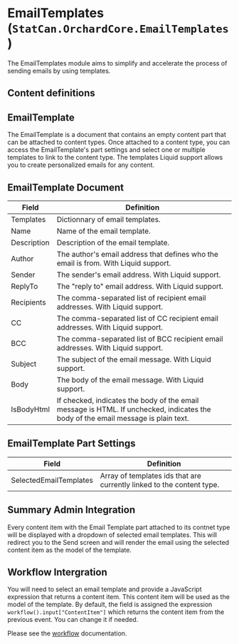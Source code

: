 # EmailTemplates (`StatCan.OrchardCore.EmailTemplates`)

The EmailTemplates module aims to simplify and accelerate the process of sending emails by using templates.

## Content definitions

## EmailTemplate

The EmailTemplate is a document that contains an empty content part that can be attached to content types. Once attached to a content type, you can access the EmailTemplate's part settings and select one or multiple templates to link to the content type. The templates Liquid support allows you to create personalized emails for any content.

## EmailTemplate Document

| Field | Definition |
|-------|------------|
| Templates | Dictionnary of email templates. |
| Name | Name of the email template. |
| Description | Description of the email template. |
| Author | The author's email address that defines who the email is from.  With Liquid support. |
| Sender | The sender's email address. With Liquid support. |
| ReplyTo | The "reply to" email address. With Liquid support. |
| Recipients | The comma-separated list of recipient email addresses. With Liquid support. |
| CC | The comma-separated list of CC recipient email addresses. With Liquid support. |
| BCC | The comma-separated list of BCC recipient email addresses. With Liquid support. |
| Subject | The subject of the email message. With Liquid support. |
| Body | The body of the email message. With Liquid support. |
| IsBodyHtml | If checked, indicates the body of the email message is HTML. If unchecked, indicates the body of the email message is plain text. |

## EmailTemplate Part Settings

| Field | Definition |
|-------|------------|
| SelectedEmailTemplates | Array of templates ids that are currently linked to the content type. |

## Summary Admin Integration

Every content item with the Email Template part attached to its contnet type will be displayed with a dropdown of selected email templates. This will redirect you to the Send screen and will render the email using the selected content item as the model of the template.

## Workflow Intergration

You will need to select an email template and provide a JavaScript expression that returns a content item. This content item will be used as the model of the template. By default, the field is assigned the expression `workflow().input["ContentItem"]` which returns the content item from the previous event. You can change it if needed.

Please see the [workflow](../Workflows.md#emailtemplates-statcanorchardcoreemailtemplates) documentation.
